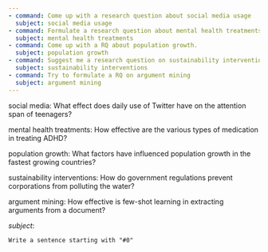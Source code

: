 ```yaml
---
- command: Come up with a research question about social media usage
  subject: social media usage
- command: Formulate a research question about mental health treatments
  subject: mental health treatments
- command: Come up with a RQ about population growth.
  subject: population growth
- command: Suggest me a research question on sustainability interventions
  subject: sustainability interventions
- command: Try to formulate a RQ on argument mining
  subject: argument mining
---
```


social media: What effect does daily use of Twitter have on the attention span of teenagers?

mental health treatments: How effective are the various types of medication in treating ADHD?

population growth: What factors have influenced population growth in the fastest growing countries?

sustainability interventions: How do government regulations prevent corporations from polluting the water?

argument mining: How effective is few-shot learning in extracting arguments from a document?

*subject*:

```dual
Write a sentence starting with "#0"
```